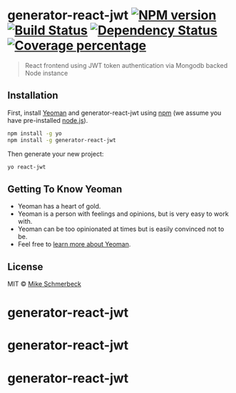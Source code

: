 # generator-react-jwt [![NPM version][npm-image]][npm-url] [![Build Status][travis-image]][travis-url] [![Dependency Status][daviddm-image]][daviddm-url] [![Coverage percentage][coveralls-image]][coveralls-url]
> React frontend using JWT token authentication via Mongodb backed Node instance

## Installation

First, install [Yeoman](http://yeoman.io) and generator-react-jwt using [npm](https://www.npmjs.com/) (we assume you have pre-installed [node.js](https://nodejs.org/)).

```bash
npm install -g yo
npm install -g generator-react-jwt
```

Then generate your new project:

```bash
yo react-jwt
```

## Getting To Know Yeoman

 * Yeoman has a heart of gold.
 * Yeoman is a person with feelings and opinions, but is very easy to work with.
 * Yeoman can be too opinionated at times but is easily convinced not to be.
 * Feel free to [learn more about Yeoman](http://yeoman.io/).

## License

MIT © [Mike Schmerbeck]()


[npm-image]: https://badge.fury.io/js/generator-react-jwt.svg
[npm-url]: https://npmjs.org/package/generator-react-jwt
[travis-image]: https://travis-ci.org//generator-react-jwt.svg?branch=master
[travis-url]: https://travis-ci.org//generator-react-jwt
[daviddm-image]: https://david-dm.org//generator-react-jwt.svg?theme=shields.io
[daviddm-url]: https://david-dm.org//generator-react-jwt
[coveralls-image]: https://coveralls.io/repos//generator-react-jwt/badge.svg
[coveralls-url]: https://coveralls.io/r//generator-react-jwt
# generator-react-jwt
# generator-react-jwt
# generator-react-jwt
